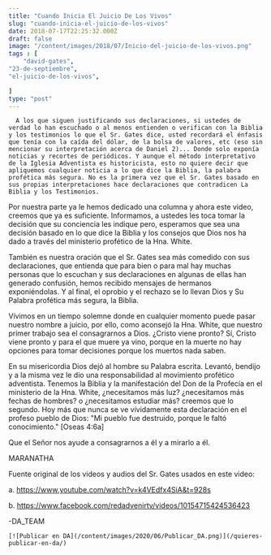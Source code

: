 ```yaml
---
title: "Cuando Inicia El Juicio De Los Vivos"
slug: "cuando-inicia-el-juicio-de-los-vivos"
date: 2018-07-17T22:25:32.000Z
draft: false
image: "/content/images/2018/07/Inicio-del-juicio-de-los-vivos.png"
tags : [
    "david-gates",
"23-de-septiembre",
"el-juicio-de-los-vivos",

]
type: "post"
---
```


      A los que siguen justificando sus declaraciones, si ustedes de verdad lo han escuchado o al menos entienden o verifican con la Biblia y los testimonios lo que el Sr. Gates dice, usted recordará el énfasis que tenía con la caída del dólar, de la bolsa de valores, etc (eso sin mencionar su interpretación acerca de Daniel 2)... Donde solo exponía noticias y recortes de periódicos. Y aunque el método interpretativo de la Iglesia Adventista es historicista, esto no quiere decir que apliquemos cualquier noticia a lo que dice la Biblia, la palabra profética más segura. No es la primera vez que el Sr. Gates basado en sus propias interpretaciones hace declaraciones que contradicen La Biblia y los Testimonios.

 Por nuestra parte ya le hemos dedicado una columna y ahora este video, creemos que ya es suficiente. Informamos, a ustedes les toca tomar la decisión que su conciencia les indique pero, esperamos que sea una decisión basado en lo que dice la Biblia y los consejos que Dios nos ha dado a través del ministerio profético de la Hna. White.

 También es nuestra oración que el Sr. Gates sea más comedido con sus declaraciones, que entienda que para bien o para mal hay muchas personas que lo escuchan y sus declaraciones en algunas de ellas han generado confusión, hemos recibido mensajes de hermanos exponiéndolas. Y al final, el oprobio y el rechazo se lo llevan Dios y Su Palabra profética más segura, la Biblia.

 Vívimos en un tiempo solemne donde en cualquier momento puede pasar nuestro nombre a juicio, por ello, como aconsejó la Hna. White, que nuestro primer trabajo sea el consagrarnos a Dios. ¿Cristo viene pronto? Sí, Cristo viene pronto y para el que muere ya vino, porque en la muerte no hay opciones para tomar decisiones porque los muertos nada saben.

 En su misericordia Dios dejó al hombre su Palabra escrita. Levantó, bendijo y a la misma vez le dio una responsabilidad al movimiento profético adventista. Tenemos la Biblia y la manifestación del Don de la Profecía en el ministerio de la Hna. White, ¿necesitamos más luz? ¿necesitamos más fechas de hombres? o ¿necesitamos estudiar más? creemos que lo segundo. Hoy más que nunca se ve vívidamente esta declaración en el profeso pueblo de Dios: "Mi pueblo fue destruido, porque le faltó conocimiento." [Oseas 4:6a]

 Que el Señor nos ayude a consagrarnos a él y a mirarlo a él.

 MARANATHA

 Fuente original de los videos y audios del Sr. Gates usados en este video:

 a. <https://www.youtube.com/watch?v=k4VEdfx4SiA&t=928s>

 b. <https://www.facebook.com/redadvenirtv/videos/10154715424536423>

 -DA\_TEAM

    [![Publicar en DA](/content/images/2020/06/Publicar_DA.png)](/quieres-publicar-en-da/) 